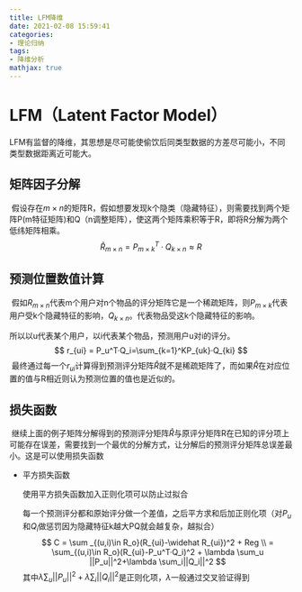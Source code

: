 ```yaml
---
title: LFM降维
date: 2021-02-08 15:59:41
categories: 
- 理论归纳
tags:
- 降维分析
mathjax: true
---
```


# LFM（Latent Factor Model）

​	LFM有监督的降维，其思想是尽可能使偷饮后同类型数据的方差尽可能小，不同类型数据距离近可能大。

## 矩阵因子分解

​	假设存在$m\times n$的矩阵R，假如想要发现k个隐类（隐藏特征），则需要找到两个矩阵P(m特征矩阵)和Q（n调整矩阵），使这两个矩阵乘积等于R，即将R分解为两个低纬矩阵相乘。
$$
\widehat{R}_{m\times n}=P_{m\times k}^T · Q_{k\times n} \approx R
$$

## 预测位置数值计算

​	假如$R_{m\times n}$代表m个用户对n个物品的评分矩阵它是一个稀疏矩阵，则$P_{m\times k}$代表用户受k个隐藏特征的影响，$Q_{k\times n}$。代表物品受这k个隐藏特征的影响。

所以以u代表某个用户，以i代表某个物品，预测用户u对i的评分。
$$
r_{ui} = P_u^T·Q_i=\sum_{k=1}^KP_{uk}·Q_{ki}
$$
​	最终通过每一个$r_{ui}$计算得到预测评分矩阵$\widehat R$就不是稀疏矩阵了，而如果$\widehat R$在对应位置的值与R相近则认为预测位置的值也是近似的。

## 损失函数

​	继续上面的例子矩阵分解得到的预测评分矩阵$\widehat R$与原评分矩阵R在已知的评分项上可能存在误差，需要找到一个最优的分解方式，让分解后的预测评分矩阵总误差最小。这是可以使用损失函数

- 平方损失函数

  使用平方损失函数加入正则化项可以防止过拟合

  每一个预测评分都和原始评分做一个差值，之后平方求和后加正则化项（对$P_u$和$Q_i$做惩罚因为隐藏特征k越大PQ就会越复杂，越拟合）
  $$
  C = \sum _{(u,i)\in R_o}(R_{ui}-\widehat R_{ui})^2 + Reg \\
    = \sum_{(u,i)\in R_o}(R_{ui}-P_u^T·Q_i)^2 + \lambda \sum_u ||P_u||^2+\lambda \sum_i||Q_i||^2
  $$
  其中$\lambda \sum_u ||P_u||^2+\lambda \sum_i||Q_i||^2$是正则化项，$\lambda$一般通过交叉验证得到